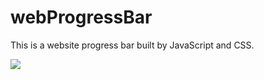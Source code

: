 # webProgressBar
This is a website progress bar built by JavaScript and CSS. 

![](https://www.isjeff.com/wp-content/uploads/2016/04/demo-pre.gif)

